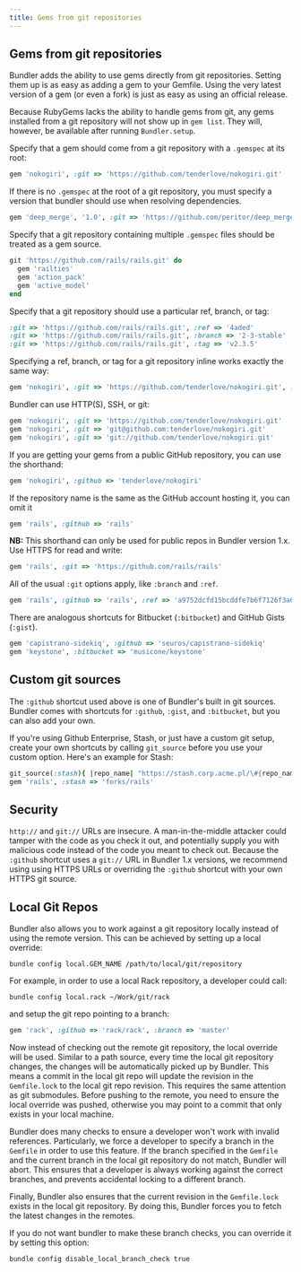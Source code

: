 ```yaml
---
title: Gems from git repositories
---
```


## Gems from git repositories

Bundler adds the ability to use gems directly from git repositories. Setting them
up is as easy as adding a gem to your Gemfile. Using the very latest version of a gem
(or even a fork) is just as easy as using an official release.

Because RubyGems lacks the ability to handle gems from git, any gems installed
from a git repository will not show up in `gem list`. They will, however, be available after running `Bundler.setup`.

Specify that a gem should come from a git repository with a `.gemspec` at its root:

``` ruby
gem 'nokogiri', :git => 'https://github.com/tenderlove/nokogiri.git'
```

If there is no `.gemspec` at the root of a git repository, you must specify a version
that bundler should use when resolving dependencies.

``` ruby
gem 'deep_merge', '1.0', :git => 'https://github.com/peritor/deep_merge.git'
```

Specify that a git repository containing multiple `.gemspec` files should be treated
as a gem source.

``` ruby
git 'https://github.com/rails/rails.git' do
  gem 'railties'
  gem 'action_pack'
  gem 'active_model'
end
```

Specify that a git repository should use a particular ref, branch, or tag:

``` ruby
:git => 'https://github.com/rails/rails.git', :ref => '4aded'
:git => 'https://github.com/rails/rails.git', :branch => '2-3-stable'
:git => 'https://github.com/rails/rails.git', :tag => 'v2.3.5'
```

Specifying a ref, branch, or tag for a git repository inline works exactly the same way:

``` ruby
gem 'nokogiri', :git => 'https://github.com/tenderlove/nokogiri.git', :ref => '0eec4'
```

Bundler can use HTTP(S), SSH, or git:

``` ruby
gem 'nokogiri', :git => 'https://github.com/tenderlove/nokogiri.git'
gem 'nokogiri', :git => 'git@github.com:tenderlove/nokogiri.git'
gem 'nokogiri', :git => 'git://github.com/tenderlove/nokogiri.git'
```

If you are getting your gems from a public GitHub repository, you can use the shorthand:

``` ruby
gem 'nokogiri', :github => 'tenderlove/nokogiri'
```

If the repository name is the same as the GitHub account hosting it, you can omit it

``` ruby
gem 'rails', :github => 'rails'
```

<aside class="notes">
  <b>NB:</b> This shorthand can only be used for public repos in Bundler version 1.x. Use HTTPS for read and write:
</aside>

 ``` ruby
gem 'rails', :git => 'https://github.com/rails/rails'
```

All of the usual `:git` options apply, like `:branch` and `:ref`.

```ruby
gem 'rails', :github => 'rails', :ref => 'a9752dcfd15bcddfe7b6f7126f3a6e0ba5927c56'
```

There are analogous shortcuts for Bitbucket (`:bitbucket`) and GitHub Gists (`:gist`).

``` ruby
gem 'capistrano-sidekiq', :github => 'seuros/capistrano-sidekiq'
gem 'keystone', :bitbucket => 'musicone/keystone'
```

## Custom git sources

The `:github` shortcut used above is one of Bundler's built in git sources. Bundler comes
with shortcuts for `:github`, `:gist`, and `:bitbucket`, but you can
also add your own.

If you're using Github Enterprise, Stash, or just have a custom git setup, create
your own shortcuts by calling `git_source` before you use your custom option.
Here's an example for Stash:

``` ruby
git_source(:stash){ |repo_name| "https://stash.corp.acme.pl/\#{repo_name}.git" }
gem 'rails', :stash => 'forks/rails'
```

## Security

`http://` and `git://` URLs are insecure. A man-in-the-middle attacker could
tamper with the code as you check it out, and potentially supply you with malicious
code instead of the code you meant to check out. Because the `:github` shortcut
uses a `git://` URL in Bundler 1.x versions, we recommend using using HTTPS URLs
or overriding the `:github` shortcut with your own HTTPS git source.

## Local Git Repos

Bundler also allows you to work against a git repository locally instead of
using the remote version. This can be achieved by setting up a local override:

```
bundle config local.GEM_NAME /path/to/local/git/repository
```

For example, in order to use a local Rack repository, a developer could call:

```
bundle config local.rack ~/Work/git/rack
```

and setup the git repo pointing to a branch:

``` ruby
gem 'rack', :github => 'rack/rack', :branch => 'master'
```

Now instead of checking out the remote git repository, the local override will be
used. Similar to a path source, every time the local git repository changes, the changes
will be automatically picked up by Bundler. This means a commit in the local git
repo will update the revision in the `Gemfile.lock` to the local git repo revision.
This requires the same attention as git submodules. Before pushing to the remote, you
need to ensure the local override was pushed, otherwise you may point to a commit
that only exists in your local machine.

Bundler does many checks to ensure a developer won't work with invalid references.
Particularly, we force a developer to specify a branch in the `Gemfile` in order
to use this feature. If the branch specified in the `Gemfile` and the current
branch in the local git repository do not match, Bundler will abort. This ensures
that a developer is always working against the correct branches, and prevents
accidental locking to a different branch.

Finally, Bundler also ensures that the current revision in the `Gemfile.lock`
exists in the local git repository. By doing this, Bundler forces you to fetch
the latest changes in the remotes.

If you do not want bundler to make these branch checks, you can override it by setting this option:

```
bundle config disable_local_branch_check true
```
